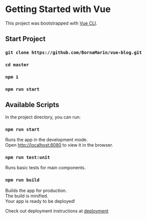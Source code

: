 # Getting Started with Vue

This project was bootstrapped with [Vue CLI](https://cli.vuejs.org/guide/#cli).

## Start Project

### `git clone https://github.com/BornaMarin/vue-blog.git`
### `cd master`
### `npm i`
### `npm run start`


## Available Scripts

In the project directory, you can run:

### `npm run start`

Runs the app in the development mode.\
Open [http://localhost:8080](http://localhost:8080) to view it in the browser.

### `npm run test:unit`

Runs basic tests for main components.

### `npm run build`

Builds the app for production.\
The build is minified.\
Your app is ready to be deployed!

Check out deployment instructions at [deployment](https://cli.vuejs.org/guide/deployment.html)

